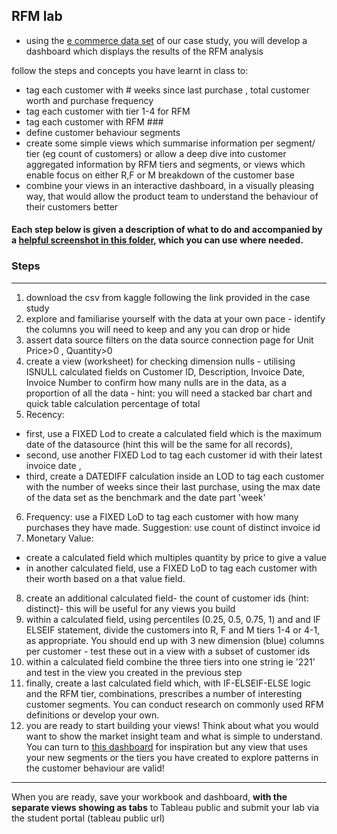 ## RFM lab 

+ using the [e commerce data set](https://www.kaggle.com/carrie1/ecommerce-data) of our case study, you will develop a dashboard which displays the results of the RFM analysis 

follow the steps and concepts you have learnt in class to: 
+ tag each customer with # weeks since last purchase , total customer worth and purchase frequency 
+ tag each customer with tier 1-4 for RFM 
+ tag each customer with RFM ### 
+ define customer behaviour segments 
+ create some simple views which summarise information per segment/ tier (eg count of customers) or allow a deep dive into customer aggregated information by RFM tiers and segments, or views which enable focus on either R,F or M breakdown of the customer base
+ combine your views in an interactive dashboard, in a visually pleasing way, that would allow the product team to understand the behaviour of their customers better

#### Each step below is given a description of what to do and accompanied by a [helpful screenshot in this folder](https://github.com/student-IH-labs-and-stuff/BER-DAFT-MAR21/tree/main/Labs/RFMscreenshots), which you can use where needed. 

### Steps 
----
1. download the csv from kaggle following the link provided in the case study 
2. explore and familiarise yourself with the data at your own pace - identify the columns you will need to keep and any you can drop or hide
3.  assert data source filters on the data source connection page for Unit Price>0 , Quantity>0 
4. create a view (worksheet) for checking dimension nulls - utilising ISNULL calculated fields on Customer ID, Description, Invoice Date, Invoice Number to confirm how many nulls are in the data, as a proportion of all the data - hint: you will need a stacked bar chart and quick table calculation percentage of total 
5. Recency: 
- first, use a FIXED Lod to create a calculated field which is the maximum date of the datasource (hint this will be the same for all records),  
- second, use another FIXED Lod to tag each customer id with their latest invoice date , 
- third, create a DATEDIFF calculation inside an LOD to tag each customer with the number of weeks since their last purchase, using the max date of the data set as the benchmark and the date part 'week' 
6. Frequency: use a FIXED LoD to tag each customer with how many purchases they have made. Suggestion: use count of distinct invoice id
7. Monetary Value: 
- create a calculated field which multiples quantity by price to give a value
- in another calculated field, use a FIXED LoD to tag each customer with their worth based on a that value field.
8. create an additional calculated field- the count of customer ids (hint: distinct)- this will be useful for any views you build
9. within a calculated field, using percentiles (0.25, 0.5, 0.75, 1) and and IF ELSEIF statement, divide the customers into R, F and M tiers 1-4 or 4-1, as appropriate. You should end up with 3 new dimension (blue) columns per customer - test these out in a view with a subset of customer ids 
10. within a calculated field combine the three tiers into one string ie '221' and test in the view you created in the previous step
11. finally, create a last calculated field which, with IF-ELSEIF-ELSE logic and the RFM tier, combinations, prescribes a number of interesting customer segments. You can conduct research on commonly used RFM definitions or develop your own. 
12.  you are ready to start building your views! Think about what you would want to show the market insight team and what is simple to understand. You can turn to [this dashboard](https://public.tableau.com/profile/sianedavies#!/vizhome/RFManalysis_16184195515190/RFMDashboard-ECommerceRetailDS) for inspiration but any view that uses your new segments or the tiers you have created to explore patterns in the customer behaviour are valid! 

---- 

When you are ready, save your workbook and dashboard, **with the separate views showing as tabs** to Tableau public and submit your lab via the student portal (tableau public url)



